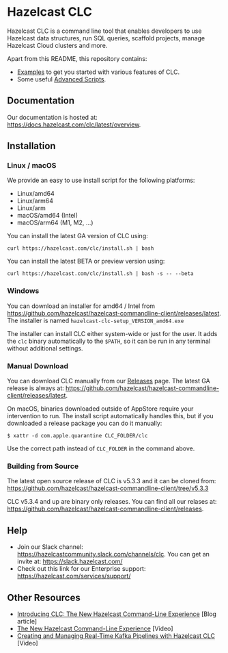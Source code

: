 # Hazelcast CLC

Hazelcast CLC is a command line tool that enables developers to use Hazelcast data structures, run SQL queries, scaffold projects, manage Hazelcast Cloud clusters and more.

Apart from this README, this repository contains:
* [Examples](https://github.com/hazelcast/hazelcast-commandline-client/blob/main/examples) to get you started with various features of CLC.
* Some useful [Advanced Scripts](https://github.com/hazelcast/hazelcast-commandline-client/blob/main/scripts).

## Documentation

Our documentation is hosted at: https://docs.hazelcast.com/clc/latest/overview.

## Installation

### Linux / macOS

We provide an easy to use install script for the following platforms:
* Linux/amd64
* Linux/arm64
* Linux/arm
* macOS/amd64 (Intel)
* macOS/arm64 (M1, M2, ...)

You can install the latest GA version of CLC using:
```
curl https://hazelcast.com/clc/install.sh | bash
```
You can install the latest BETA or preview version using:
```
curl https://hazelcast.com/clc/install.sh | bash -s -- --beta
```

### Windows

You can download an installer for amd64 / Intel from https://github.com/hazelcast/hazelcast-commandline-client/releases/latest.
The installer is named `hazelcast-clc-setup_VERSION_amd64.exe`

The installer can install CLC either system-wide or just for the user.
It adds the `clc` binary automatically to the `$PATH`, so it can be run in any terminal without additional settings.

### Manual Download

You can download CLC manually from our [Releases](https://github.com/hazelcast/hazelcast-commandline-client/releases) page.
The latest GA release is always at: https://github.com/hazelcast/hazelcast-commandline-client/releases/latest.

On macOS, binaries downloaded outside of AppStore require your intervention to run.
The install script automatically handles this, but if you downloaded a release package you can do it manually:
```
$ xattr -d com.apple.quarantine CLC_FOLDER/clc
```
Use the correct path instead of `CLC_FOLDER` in the command above.

### Building from Source

The latest open source release of CLC is v5.3.3 and it can be cloned from:
https://github.com/hazelcast/hazelcast-commandline-client/tree/v5.3.3

CLC v5.3.4 and up are binary only releases.
You can find all our relases at:
https://github.com/hazelcast/hazelcast-commandline-client/releases.

## Help

* Join our Slack channel: https://hazelcastcommunity.slack.com/channels/clc. You can get an invite at: https://slack.hazelcast.com/
* Check out this link for our Enterprise support: https://hazelcast.com/services/support/

## Other Resources

* [Introducing CLC: The New Hazelcast Command-Line Experience](https://hazelcast.com/blog/introducing-clc-the-new-hazelcast-command-line-experience/) [Blog article]
* [The New Hazelcast Command-Line Experience](https://www.youtube.com/watch?v=lIj7jEV-jp4) [Video]
* [Creating and Managing Real-Time Kafka Pipelines with Hazelcast CLC](https://www.youtube.com/watch?v=Q_9Y9yQBzIY) [Video]
